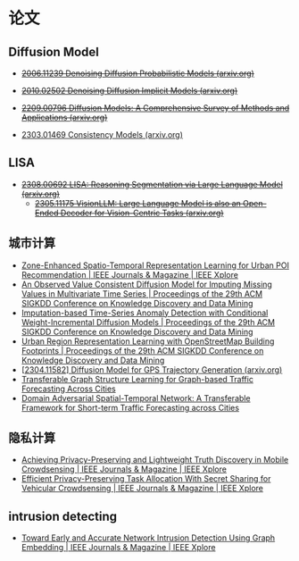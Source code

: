 # 论文

## Diffusion Model

* ~~[2006.11239 Denoising Diffusion Probabilistic Models (arxiv.org)](https://arxiv.org/abs/2006.11239)~~

* ~~[2010.02502 Denoising Diffusion Implicit Models (arxiv.org)](https://arxiv.org/abs/2010.02502)~~

* ~~[2209.00796 Diffusion Models: A Comprehensive Survey of Methods and Applications (arxiv.org)](https://arxiv.org/abs/2209.00796)~~

* [2303.01469 Consistency Models (arxiv.org)](https://arxiv.org/abs/2303.01469)

## LISA

* ~~[2308.00692 LISA: Reasoning Segmentation via Large Language Model (arxiv.org)](https://arxiv.org/abs/2308.00692)~~
  * ~~[2305.11175 VisionLLM: Large Language Model is also an Open-Ended Decoder for Vision-Centric Tasks (arxiv.org)](https://arxiv.org/abs/2305.11175)~~

## 城市计算

* [Zone-Enhanced Spatio-Temporal Representation Learning for Urban POI Recommendation | IEEE Journals & Magazine | IEEE Xplore](https://ieeexplore.ieee.org/document/10040753)
* [An Observed Value Consistent Diffusion Model for Imputing Missing Values in Multivariate Time Series | Proceedings of the 29th ACM SIGKDD Conference on Knowledge Discovery and Data Mining](https://dl.acm.org/doi/10.1145/3580305.3599257)
* [Imputation-based Time-Series Anomaly Detection with Conditional Weight-Incremental Diffusion Models | Proceedings of the 29th ACM SIGKDD Conference on Knowledge Discovery and Data Mining](https://dl.acm.org/doi/10.1145/3580305.3599391)
* [Urban Region Representation Learning with OpenStreetMap Building Footprints | Proceedings of the 29th ACM SIGKDD Conference on Knowledge Discovery and Data Mining](https://dl.acm.org/doi/10.1145/3580305.3599538)
* [[2304.11582\] Diffusion Model for GPS Trajectory Generation (arxiv.org)](https://arxiv.org/abs/2304.11582)
* [Transferable Graph Structure Learning for Graph-based Traffic Forecasting Across Cities](https://dl.acm.org/doi/abs/10.1145/3580305.3599529)
* [Domain Adversarial Spatial-Temporal Network: A Transferable Framework for Short-term Traffic Forecasting across Cities](https://dl.acm.org/doi/abs/10.1145/3511808.3557294)

## 隐私计算

* [Achieving Privacy-Preserving and Lightweight Truth Discovery in Mobile Crowdsensing | IEEE Journals & Magazine | IEEE Xplore](https://ieeexplore.ieee.org/document/9340556)
* [Efficient Privacy-Preserving Task Allocation With Secret Sharing for Vehicular Crowdsensing | IEEE Journals & Magazine | IEEE Xplore](https://ieeexplore.ieee.org/document/10274886)

## intrusion detecting

* [Toward Early and Accurate Network Intrusion Detection Using Graph Embedding | IEEE Journals & Magazine | IEEE Xplore](https://ieeexplore.ieee.org/document/10262084/references)

